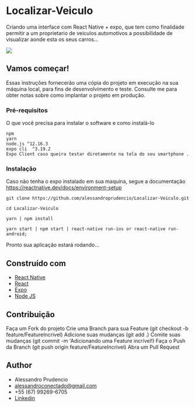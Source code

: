 # Localizar-Veiculo

Criando uma interface com React Native + expo, que tem como finalidade permitir a um proprietario de veiculos automotivos a possibilidade de visualizar aonde esta os seus carros...
 
 <img  src="https://github.com/alessandroprudencio/Localizar-Veiculo/blob/master/assets/screenshots/print.png" />

## Vamos começar!

Essas instruções fornecerão uma cópia do projeto em execução na sua máquina local, para fins de desenvolvimento e teste. Consulte me  para obter notas sobre como implantar o projeto em produção.

### Pré-requisitos

O que você precisa para instalar o software e como instalá-lo

```
npm
yarn
node.js ^12.16.3
expo cli  ^3.19.2
Expo Client caso queira testar diretamente na tela do seu smartphone .
```

### Instalação

Caso não tenha o expo instalado em sua maquina, segue a documentação https://reactnative.dev/docs/environment-setup

```
git clone https://github.com/alessandroprudencio/Localizar-Veiculo.git
```

```
cd Localizar-Veiculo 
```

```
yarn | npm install
```

```
yarn start | npm start | react-native run-ios or react-native run-android;
```

Pronto sua aplicação estará  rodando...

## Construído com

* [React Native](https://reactnative.dev/)
* [React](https://reactjs.org/)
* [Expo](https://expo.io/)
* [Node JS](https://nodejs.org/)

## Contribuição

Faça um Fork do projeto
Crie uma Branch para sua Feature (git checkout -b feature/FeatureIncrivel)
Adicione suas mudanças (git add .)
Comite suas mudanças (git commit -m 'Adicionando uma Feature incrível!)
Faça o Push da Branch (git push origin feature/FeatureIncrivel)
Abra um Pull Request

## Author

* Alessandro Prudencio 
* alessandroconectado@gmail.com
* +55 (67) 99269-6705
* [Linkedin](https://www.linkedin.com/in/alessandro-prudencio/)


